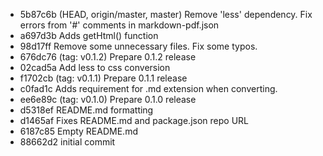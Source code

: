 * 5b87c6b (HEAD, origin/master, master) Remove 'less' dependency. Fix errors from '#' comments in markdown-pdf.json
* a697d3b Adds getHtml() function
* 98d17ff Remove some unnecessary files. Fix some typos.
* 676dc76 (tag: v0.1.2) Prepare 0.1.2 release
* 02cad5a Add less to css conversion
* f1702cb (tag: v0.1.1) Prepare 0.1.1 release
* c0fad1c Adds requirement for .md extension when converting.
* ee6e89c (tag: v0.1.0) Prepare 0.1.0 release
* d5318ef README.md formatting
* d1465af Fixes README.md and package.json repo URL
* 6187c85 Empty README.md
* 88662d2 initial commit
